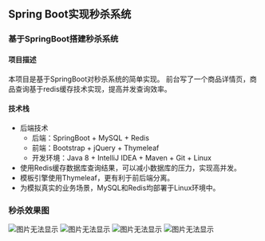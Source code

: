 ## Spring Boot实现秒杀系统
### 基于SpringBoot搭建秒杀系统 
#### 项目描述
本项目是基于SpringBoot对秒杀系统的简单实现。
前台写了一个商品详情页，商品查询基于redis缓存技术实现，提高并发查询效率。
#### 技术栈
+ 后端技术
   + 后端：SpringBoot + MySQL + Redis 
   + 前端：Bootstrap + jQuery + Thymeleaf
   + 开发环境：Java 8 + IntelliJ IDEA + Maven + Git + Linux
+ 使用Redis缓存数据库查询结果，可以减小数据库的压力，实现高并发。
+ 模板引擎使用Thymeleaf，更有利于前后端分离。
+ 为模拟真实的业务场景，MySQL和Redis均部署于Linux环境中。
### 秒杀效果图
![图片无法显示](https://github.com/whoisHYN/springboot_seckill/blob/master/seckill_list.JPG)
![图片无法显示](https://github.com/whoisHYN/springboot_seckill/blob/master/seckill_detail1.JPG)
![图片无法显示](https://github.com/whoisHYN/springboot_seckill/blob/master/seckill_detail2.JPG)
![图片无法显示](https://github.com/whoisHYN/springboot_seckill/blob/master/seckill_detail3.JPG)
